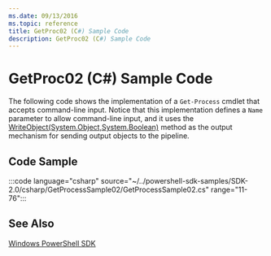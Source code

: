 ```yaml
---
ms.date: 09/13/2016
ms.topic: reference
title: GetProc02 (C#) Sample Code
description: GetProc02 (C#) Sample Code
---
```

# GetProc02 (C#) Sample Code

The following code shows the implementation of a `Get-Process` cmdlet that accepts command-line
input. Notice that this implementation defines a `Name` parameter to allow command-line input, and
it uses the
[WriteObject(System.Object,System.Boolean)](/dotnet/api/system.management.automation.cmdlet.writeobject#System_Management_Automation_Cmdlet_WriteObject_System_Object_System_Boolean_)
method as the output mechanism for sending output objects to the pipeline.

## Code Sample

:::code language="csharp" source="~/../powershell-sdk-samples/SDK-2.0/csharp/GetProcessSample02/GetProcessSample02.cs" range="11-76":::

## See Also

[Windows PowerShell SDK](../windows-powershell-reference.md)
